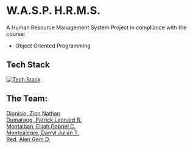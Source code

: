 # W.A.S.P. H.R.M.S.

A Human Resource Management System Project
in compliance with the course:

- Object Oriented Programming

## Tech Stack

[![Tech Stack](https://skillicons.dev/icons?i=java,maven,mysql,figma)](https://skillicons.dev)

## The Team:

[Dionisio, Zion Nathan](https://github.com/ToshoBread)<br>
[Dumaraog, Patrick Leonard B.](https://github.com/IPatt27)<br>
[Montalban, Elijah Gabriel C.](https://github.com/SennwA)<br>
[Montealegre, Darryl Julian T.](https://github.com/ChaseJayyy)<br>
[Red, Alen Gem D.](https://github.com/nelader)<br>
